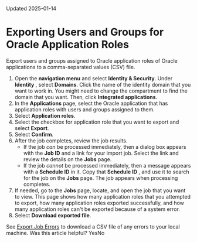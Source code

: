 Updated 2025-01-14
# Exporting Users and Groups for Oracle Application Roles
Export users and groups assigned to Oracle application roles of Oracle applications to a comma-separated values (CSV) file.
  1. Open the **navigation menu** and select **Identity & Security**. Under **Identity** , select **Domains**. Click the name of the identity domain that you want to work in. You might need to change the compartment to find the domain that you want. Then, click **Integrated applications**.
  2. In the **Applications** page, select the Oracle application that has application roles with users and groups assigned to them.
  3. Select **Application roles**.
  4. Select the checkbox for application role that you want to export and select **Export**.
  5. Select **Confirm**.
  6. After the job completes, review the job results.
     * If the job _can_ be processed immediately, then a dialog box appears with the **Job ID** and a link for your import job. Select the link and review the details on the **Jobs** page.
     * If the job _cannot_ be processed immediately, then a message appears with a **Schedule ID** in it. Copy that **Schedule ID** , and use it to search for the job on the **Jobs** page. The job appears when processing completes.
  7. If needed, go to the **Jobs** page, locate, and open the job that you want to view.
This page shows how many application roles that you attempted to export, how many application roles exported successfully, and how many application roles can't be exported because of a system error.
  8. Select **Download exported file**.

See [Export Job Errors](https://docs.oracle.com/en-us/iaas/Content/Identity/jobs/export-job-errors.htm#export-job-errors "Download a comma-separated value \(CSV\) file of job errors for an identity domain in IAM to a local machine so that you can review and correct them.") to download a CSV file of any errors to your local machine.
Was this article helpful?
YesNo

